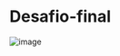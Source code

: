# Desafio-final
![image](https://user-images.githubusercontent.com/89424507/143927960-4e2805bc-0428-4f20-8620-3769862d33b9.png)
